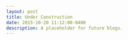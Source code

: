 ```yaml
---
layout: post
title: Under Construction
date: 2015-10-20 11:12:00-0400
description: A placeholder for future blogs.
---
```

